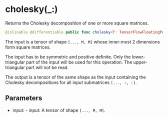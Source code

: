 # cholesky(\_:)

Returns the Cholesky decomposition of one or more square matrices.

``` swift
@inlinable @differentiable public func cholesky<T: TensorFlowFloatingPoint>(_ x: Tensor<T>) -> Tensor<T>
```

The input is a tensor of shape `[..., M, M]` whose inner-most 2 dimensions
form square matrices.

The input has to be symmetric and positive definite. Only the lower-triangular
part of the input will be used for this operation. The upper-triangular part
will not be read.

The output is a tensor of the same shape as the input
containing the Cholesky decompositions for all input submatrices `[..., :, :]`.

## Parameters

  - input: - input: A tensor of shape `[..., M, M]`.

